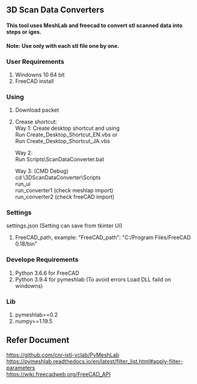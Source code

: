 ## 3D Scan Data Converters
#### This tool uses MeshLab and freecad to convert stl scanned data into steps or iges.
#### Note: Use only with each stl file one by one.

### User Requirements
1. Windowns 10 64 bit
2. FreeCAD install

### Using
1. Download packet

2. Crease shortcut:<br/>
    Way 1: Create desktop shortcut and using<br/>
      Run Create_Desktop_Shortcut_EN.vbs or<br/>
      Run Create_Desktop_Shortcut_JA.vbs<br/>

    Way 2:<br/>
      Run Scripts\ScanDataConverter.bat<br/>

    Way 3: (CMD Debug)<br/>
      cd \3DScanDataConverter\Scripts<br/>
      run_ui<br/>
      run_converter1  (check meshlap import)<br/>
      run_converter2  (check freeCAD import)<br/>

### Settings
settings.json (Setting can save from tkinter UI)
1. FreeCAD_path, example:
"FreeCAD_path": "C:/Program Files/FreeCAD 0.18/bin"

### Develope Requirements
1. Python 3.6.6 for FreeCAD
2. Python 3.9.4 for pymeshlab (To avoid errors Load DLL faild on windowns)

### Lib
1. pymeshlab==0.2
2. numpy==1.19.5

## Refer Document
https://github.com/cnr-isti-vclab/PyMeshLab<br/>
https://pymeshlab.readthedocs.io/en/latest/filter_list.html#apply-filter-parameters<br/>
https://wiki.freecadweb.org/FreeCAD_API
